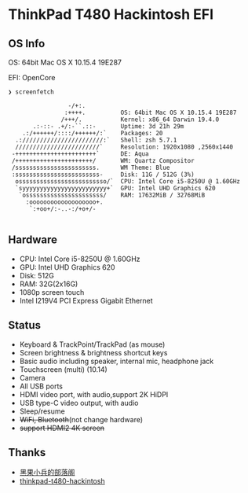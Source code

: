 # ThinkPad T480 Hackintosh EFI

## OS Info
OS: 64bit Mac OS X 10.15.4 19E287

EFI: OpenCore

```shell
❯ screenfetch

                 -/+:.          
                :++++.          OS: 64bit Mac OS X 10.15.4 19E287
               /+++/.           Kernel: x86_64 Darwin 19.4.0
       .:-::- .+/:-``.::-       Uptime: 3d 21h 29m
    .:/++++++/::::/++++++/:`    Packages: 20
  .:///////////////////////:`   Shell: zsh 5.7.1
  ////////////////////////`     Resolution: 1920x1080 ,2560x1440
 -+++++++++++++++++++++++`      DE: Aqua
 /++++++++++++++++++++++/       WM: Quartz Compositor
 /sssssssssssssssssssssss.      WM Theme: Blue
 :ssssssssssssssssssssssss-     Disk: 11G / 512G (3%)
  osssssssssssssssssssssssso/`  CPU: Intel Core i5-8250U @ 1.60GHz
  `syyyyyyyyyyyyyyyyyyyyyyyy+`  GPU: Intel UHD Graphics 620
   `ossssssssssssssssssssss/    RAM: 17632MiB / 32768MiB
     :ooooooooooooooooooo+.
      `:+oo+/:-..-:/+o+/-


```

## Hardware
- CPU: Intel Core i5-8250U @ 1.60GHz
- GPU: Intel UHD Graphics 620
- Disk: 512G
- RAM: 32G(2x16G)
- 1080p screen touch
- Intel I219V4 PCI Express Gigabit Ethernet

## Status
- Keyboard & TrackPoint/TrackPad (as mouse)
- Screen brightness & brightness shortcut keys
- Basic audio including speaker, internal mic, headphone jack
- Touchscreen (multi) (10.14)
- Camera
- All USB ports
- HDMI video port, with audio,support 2K HiDPI
- USB type-C video output, with audio
- Sleep/resume 
- ~~WiFi, Bluetooth~~(not change hardware)
- ~~support HDMI2 4K screen~~

## Thanks
- [黑果小兵的部落阁](https://blog.daliansky.net/)
- [thinkpad-t480-hackintosh](https://github.com/nhoxnho1212/thinkpad-t480-hackintosh)